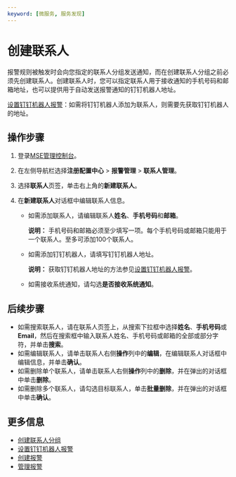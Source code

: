```yaml
---
keyword: [微服务, 服务发现]
---
```


# 创建联系人

报警规则被触发时会向您指定的联系人分组发送通知，而在创建联系人分组之前必须先创建联系人。创建联系人时，您可以指定联系人用于接收通知的手机号码和邮箱地址，也可以提供用于自动发送报警通知的钉钉机器人地址。

[设置钉钉机器人报警](/cn.zh-CN/大盘和报警/设置钉钉机器人报警.md)：如需将钉钉机器人添加为联系人，则需要先获取钉钉机器人的地址。

## 操作步骤

1.  登录[MSE管理控制台](https://mse.console.aliyun.com)。

2.  在左侧导航栏选择**注册配置中心** \> **报警管理** \> **联系人管理**。

3.  选择**联系人**页签，单击右上角的**新建联系人**。

4.  在**新建联系人**对话框中编辑联系人信息。

    -   如需添加联系人，请编辑联系人**姓名**、**手机号码**和**邮箱**。

        **说明：** 手机号码和邮箱必须至少填写一项。每个手机号码或邮箱只能用于一个联系人。至多可添加100个联系人。

    -   如需添加钉钉机器人，请填写钉钉机器人地址。

        **说明：** 获取钉钉机器人地址的方法参见[设置钉钉机器人报警](/cn.zh-CN/大盘和报警/设置钉钉机器人报警.md)。

    -   如需接收系统通知，请勾选**是否接收系统通知**。

## 后续步骤

-   如需搜索联系人，请在联系人页签上，从搜索下拉框中选择**姓名**、**手机号码**或**Email**，然后在搜索框中输入联系人姓名、手机号码或邮箱的全部或部分字符，并单击**搜索**。
-   如需编辑联系人，请单击联系人右侧**操作**列中的**编辑**，在编辑联系人对话框中编辑信息，并单击**确认**。
-   如需删除单个联系人，请单击联系人右侧**操作**列中的**删除**，并在弹出的对话框中单击**删除**。
-   如需删除多个联系人，请勾选目标联系人，单击**批量删除**，并在弹出的对话框中单击**确认**。

## 更多信息

-   [创建联系人分组](/cn.zh-CN/用户指南/微服务组件托管/联系人管理/创建联系人分组.md)
-   [设置钉钉机器人报警](/cn.zh-CN/用户指南/微服务组件托管/报警管理/设置钉钉机器人报警.md)
-   [创建报警](/cn.zh-CN/用户指南/微服务组件托管/报警管理/创建报警.md)
-   [管理报警](/cn.zh-CN/用户指南/微服务组件托管/报警管理/管理报警.md)

